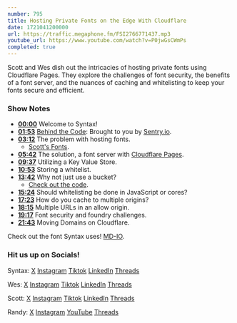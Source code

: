 ```yaml
---
number: 795
title: Hosting Private Fonts on the Edge With Cloudflare
date: 1721041200000
url: https://traffic.megaphone.fm/FSI2766771437.mp3
youtube_url: https://www.youtube.com/watch?v=P0jwGsCWmPs
completed: true
---
```


Scott and Wes dish out the intricacies of hosting private fonts using Cloudflare Pages. They explore the challenges of font security, the benefits of a font server, and the nuances of caching and whitelisting to keep your fonts secure and efficient.

### Show Notes

* **[00:00](#t=00:00)** Welcome to Syntax!
* **[01:53](#t=01:53)** [Behind the Code](https://sentry.io/resources/behind-the-code-a-discussion-with-backend-experts/): Brought to you by [Sentry.io](https://sentry.io/syntax).
* **[03:12](#t=03:12)** The problem with hosting fonts.
    * [Scott's Fonts](https://github.com/stolinski/scotts-fonts-worker-exploration).
* **[05:42](#t=05:42)** The solution, a font server with [Cloudflare Pages](https://pages.cloudflare.com/).
* **[09:37](#t=09:37)** Utilizing a Key Value Store.
* **[10:53](#t=10:53)** Storing a whitelist.
* **[13:42](#t=13:42)** Why not just use a bucket?
    * [Check out the code](https://github.com/stolinski/scotts-fonts/blob/main/src/routes/fonts/%5Bpath%5D/%2Bserver.ts).
* **[15:24](#t=15:24)** Should whitelisting be done in JavaScript or cores?
* **[17:23](#t=17:23)** How do you cache to multiple origins?
* **[18:15](#t=18:15)** Multiple URLs in an allow origin.
* **[19:17](#t=19:17)** Font security and foundry challenges.
* **[21:43](#t=21:43)** Moving Domains on Cloudflare.

Check out the font Syntax uses! [MD-IO](https://mass-driver.com/typefaces/md-io/).

### Hit us up on Socials!

Syntax: [X](https://twitter.com/syntaxfm) [Instagram](https://www.instagram.com/syntax_fm/) [Tiktok](https://www.tiktok.com/@syntaxfm) [LinkedIn](https://www.linkedin.com/company/96077407/admin/feed/posts/) [Threads](https://www.threads.net/@syntax_fm)

Wes: [X](https://twitter.com/wesbos) [Instagram](https://www.instagram.com/wesbos/) [Tiktok](https://www.tiktok.com/@wesbos) [LinkedIn](https://www.linkedin.com/in/wesbos/) [Threads](https://www.threads.net/@wesbos)

Scott: [X](https://twitter.com/stolinski) [Instagram](https://www.instagram.com/stolinski/) [Tiktok](https://www.tiktok.com/@stolinski) [LinkedIn](https://www.linkedin.com/in/stolinski/) [Threads](https://www.threads.net/@stolinski)

Randy: [X](https://twitter.com/randyrektor) [Instagram](https://www.instagram.com/randyrektor/) [YouTube](https://www.youtube.com/@randyrektor) [Threads](https://www.threads.net/@randyrektor)
